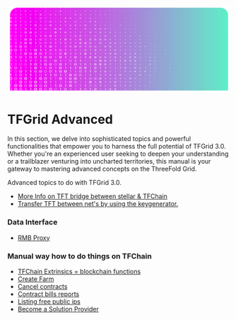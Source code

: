 ![](img/advanced_.png)

# TFGrid Advanced

In this section, we delve into sophisticated topics and powerful functionalities that empower you to harness the full potential of TFGrid 3.0. Whether you're an experienced user seeking to deepen your understanding or a trailblazer venturing into uncharted territories, this manual is your gateway to mastering advanced concepts on the ThreeFold Grid.

Advanced topics to do with TFGrid 3.0.

- [More Info on TFT bridge between stellar & TFChain](grid3_stellar_tfchain_bridge.md)
- [Transfer TFT between net's by using the keygenerator.](token_transfer_keygenerator.md)

### Data Interface

<!-- - [Query Interface TFChain = graphql](@graphql)
  - [GraphQL support, a query language](explorer_graphql_intro) -->
- [RMB Proxy](/proxy/proxy.md)

### Manual way how to do things on TFChain

- [TFChain Extrinsics = blockchain functions](/tfchain/tfchain.md)
- [Create Farm](/dashboard/portal/dashboard_portal_ui_farming.md)
- [Cancel contracts](cancel_contracts.md)
- [Contract bills reports](contract_bill_report.md)
- [Listing free public ips](list_public_ips.md)
- [Become a Solution Provider](/tfchain/tfchain_solution_provider.md)
